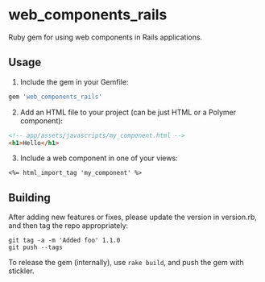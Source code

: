 # web_components_rails
Ruby gem for using web components in Rails applications.

## Usage
1. Include the gem in your Gemfile:
```ruby
gem 'web_components_rails'
```
2. Add an HTML file to your project (can be just HTML or a Polymer component):
```html
<!-- app/assets/javascripts/my_component.html -->
<h1>Hello</h1>
```
3. Include a web component in one of your views:
```erb
<%= html_import_tag 'my_component' %>
```

## Building

After adding new features or fixes, please update the version in version.rb, and then tag the repo appropriately:

```
git tag -a -m 'Added foo' 1.1.0
git push --tags
```

To release the gem (internally), use `rake build`, and push the gem with stickler.
